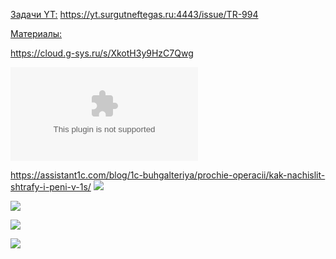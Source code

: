 <u>Задачи YT:</u>
https://yt.surgutneftegas.ru:4443/issue/TR-994

<u>Материалы:</u>

https://cloud.g-sys.ru/s/XkotH3y9HzC7Qwg

![](Концептуальный%20подход%20к%20решению%20задачи%20регистрации%20и%20оплаты%20штрафов%20v5Чистая.docx)

https://assistant1c.com/blog/1c-buhgalteriya/prochie-operacii/kak-nachislit-shtrafy-i-peni-v-1s/
![](Pasted%20image%2020250908140526.png)

![](Pasted%20image%2020250908121239.png)

![](Pasted%20image%2020250908132604.png)

![](Pasted%20image%2020250908132542.png)
